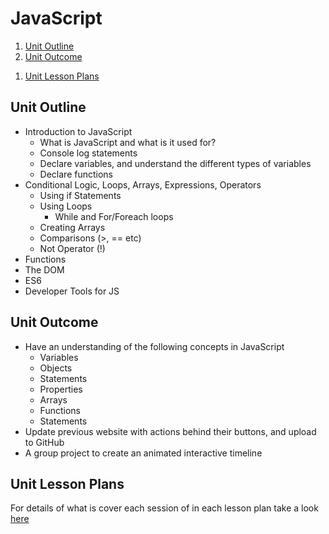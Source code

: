 # JavaScript

1. [Unit Outline](#unit-outline)
1. [Unit Outcome](#unit-outcome)
<!-- 1. [Related Empowerment Day](#related-empowerment-day) -->
1. [Unit Lesson Plans](#unit-lesson-plans)

## Unit Outline

* Introduction to JavaScript
  * What is JavaScript and what is it used for?
  * Console log statements
  * Declare variables, and understand the different types of variables
  * Declare functions
* Conditional Logic, Loops, Arrays, Expressions, Operators
  * Using if Statements
  * Using Loops
    * While and For/Foreach loops
  * Creating Arrays
  * Comparisons (>, == etc)
  * Not Operator (!)
* Functions
* The DOM
* ES6
* Developer Tools for JS
<!-- * Testing (Mocha/Jest?) -->

## Unit Outcome

* Have an understanding of the following concepts in JavaScript
  * Variables
  * Objects
  * Statements
  * Properties
  * Arrays
  * Functions
  * Statements
* Update previous website with actions behind their buttons, and upload to GitHub
* A group project to create an animated interactive timeline
<!-- * Use Postman to make a HTTP request using JSON -->

## Unit Lesson Plans

For details of what is cover each session of in each lesson plan take a look [here](lesson-plan)
